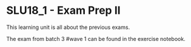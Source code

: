 # SLU18_1 - Exam Prep II

This learning unit is all about the previous exams.

The exam from batch 3 #wave 1 can be found in the exercise notebook.
